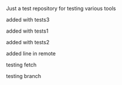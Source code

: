 Just a test repository for testing various tools

added with tests3

added with tests1

added with tests2

added line in remote

testing fetch

testing branch

